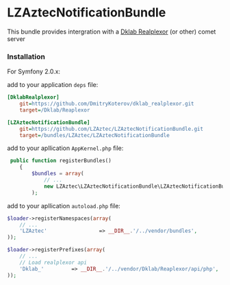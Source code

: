 LZAztecNotificationBundle
=========================

This bundle provides intergration with a [Dklab Realplexor](https://github.com/DmitryKoterov/dklab_realplexor) (or other) comet server

### Installation

For Symfony 2.0.x:

add to your application `deps` file:

```ini
[DklabRealplexor]
    git=https://github.com/DmitryKoterov/dklab_realplexor.git
    target=/Dklab/Reaplexor

[LZAztecNotificationBundle]
    git=https://github.com/LZAztec/LZAztecNotificationBundle.git
    target=/bundles/LZAztec/LZAztecNotificationBundle
```

add to your apllication `AppKernel.php` file:
```php
 public function registerBundles()
    {
        $bundles = array(
            // ...
            new LZAztec\LZAztecNotificationBundle\LZAztecNotificationBundle(),
        );
```

add to your apllication `autoload.php` file:
```php
$loader->registerNamespaces(array(
    // ...
    'LZAztec'                 => __DIR__.'/../vendor/bundles',
));

$loader->registerPrefixes(array(
    // ...
    // Load realplexor api
    'Dklab_'         => __DIR__.'/../vendor/Dklab/Reaplexor/api/php',
));
```
